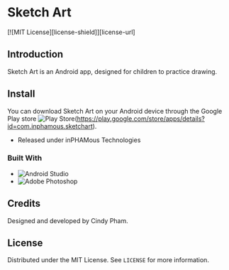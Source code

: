 # Sketch Art

[![MIT License][license-shield]][license-url]

## Introduction
Sketch Art is an Android app, designed for children to practice drawing.

## Install
You can download Sketch Art on your Android device through the Google Play store ![Play Store](https://img.shields.io/badge/Google_Play-414141?style=for-the-badge&logo=google-play&logoColor=white)(https://play.google.com/store/apps/details?id=com.inphamous.sketchart).
* Released under inPHAMous Technologies

### Built With
* ![Android Studio](https://img.shields.io/badge/Android%20Studio-3DDC84.svg?style=for-the-badge&logo=android-studio&logoColor=white)
* ![Adobe Photoshop](https://img.shields.io/badge/adobe%20photoshop-%2331A8FF.svg?style=for-the-badge&logo=adobe%20photoshop&logoColor=white)

## Credits
Designed and developed by Cindy Pham.

<!-- LICENSE -->
## License

Distributed under the MIT License. See `LICENSE` for more information.
